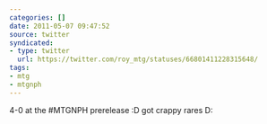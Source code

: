 ```yaml
---
categories: []
date: 2011-05-07 09:47:52
source: twitter
syndicated:
- type: twitter
  url: https://twitter.com/roy_mtg/statuses/66801411228315648/
tags:
- mtg
- mtgnph
---
```


4-0 at the #MTGNPH prerelease :D got crappy rares D:
